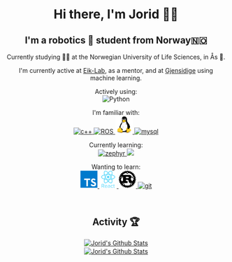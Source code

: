 <div align="center">


# Hi there, I'm Jorid 🙋‍♀️

## I'm a robotics 🤖 student from Norway🇳🇴

Currently studying 👩‍🏫 at the Norwegian University of Life Sciences, in Ås 🐄.    
  
I'm currently active at [Eik-Lab](https://github.com/Eik-Lab), as a mentor, and at [Gjensidige](https://www.gjensidige.no) using machine learning. 

Actively using:    
<space><space><img alt="Python" src="https://img.shields.io/badge/python-%2314354C.svg?style=for-the-badge&logo=python&logoColor=white"/>


I'm familiar with:  
<space><space>  <a href="https://isocpp.org/home/" target="_blank" rel="noreferrer"> <img src="https://isocpp.org/assets/images/cpp_logo.png" alt="c++" width="40" height="40"/> </a> <a href="https://www.ros.org/" target="_blank" rel="noreferrer"> <img src="https://www.ros.org/imgs/logo-white.png" alt="ROS" height="40"/> </a> <a href="https://www.linux.org/" target="_blank" rel="noreferrer"> <img  src="https://raw.githubusercontent.com/devicons/devicon/master/icons/linux/linux-original.svg" alt="linux" height="40"/>  </a>   <a href="https://www.mysql.com" target="_blank" rel="noreferrer"> <img alt="mysql" src="https://img.shields.io/badge/MySQL-005C84?style=for-the-badge&logo=mysql&logoColor=white"> </a>


Currently learning:  
  <a href="https://www.zephyrproject.org/" target="_blank" rel="noreferrer"> <img src="https://www.zephyrproject.org/wp-content/uploads/sites/38/2021/11/zephyr_logo_r_color_negative_big.svg" alt="zephyr" height="40"/> </a>
<a href="https://www.nordicsemi.com"><img src="https://www.nordicsemi.com/-/media/Images/Logos/Logo_Trans_RGB_Vertical-optimized.svg" height="40"/></a>



Wanting to learn:  
  <a href="https://www.typescriptlang.org/" target="_blank" rel="noreferrer"> <img src="https://raw.githubusercontent.com/devicons/devicon/master/icons/typescript/typescript-original.svg" alt="typescript" height="40"/> </a> <a href="https://reactjs.org/" target="_blank" rel="noreferrer"> <img src="https://raw.githubusercontent.com/devicons/devicon/master/icons/react/react-original-wordmark.svg" alt="react" height="40"/> </a> <a href="https://www.rust-lang.org" target="_blank" rel="noreferrer"> <a href="https://www.rust-lang.org" target="_blank" rel="noreferrer"> <img src="https://raw.githubusercontent.com/devicons/devicon/master/icons/rust/rust-plain.svg" alt="rust" width="40" height="40"/> </a> <a href="https://git-scm.com/" target="_blank" rel="noreferrer"> <img src="https://www.vectorlogo.zone/logos/git-scm/git-scm-icon.svg" alt="git" width="40" height="40"/> </a>

  </div>

<br>

<div align="center">
  <h2>Activity 🏆</h2>
</div>

<!-- Light Mode -->
<div align="center"> 
<a href="https://github.com/anuraghazra/github-readme-stats#gh-light-mode-only">
<img align="center" alt="Jorid's Github Stats" src="https://github-readme-stats-git-masterrstaa-rickstaa.vercel.app/api?username=joridholmen&show_icons=true&count_private=true&hide_border=1&include_all_commits=true&show=reviews,discussions_answered&rank_icon=percentile&role=owner,collaborator&theme=default#gh-light-mode-only" />
</a>
</div>

<!-- Dark Mode -->
<div align="center"> 
<a href="https://github.com/anuraghazra/github-readme-stats#gh-dark-mode-only">
<img align="center" alt="Jorid's Github Stats" src="https://github-readme-stats-git-masterrstaa-rickstaa.vercel.app/api?username=joridholmen&show_icons=true&count_private=true&hide_border=1&include_all_commits=true&show=reviews,discussions_answered&rank_icon=percentile&role=owner,collaborator&theme=dark&bg_color=000000#gh-dark-mode-only"" />
</a>
</div>



<!--
**joridho/joridho** is a ✨ _special_ ✨ repository because its `README.md` (this file) appears on your GitHub profile.

Here are some ideas to get you started:

- 🔭 I’m currently working on ...
- 🌱 I’m currently learning ...
- 👯 I’m looking to collaborate on ...
- 🤔 I’m looking for help with ...
- 💬 Ask me about ...
- 📫 How to reach me: ...
- 😄 Pronouns: ...
- ⚡ Fun fact: ...
-->
